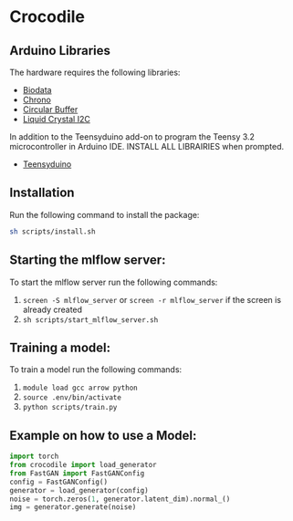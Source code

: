 # Crocodile

## Arduino Libraries

The hardware requires the following libraries:

- [Biodata](https://github.com/eringee/Biodata)
- [Chrono](https://github.com/SofaPirate/Chrono)
- [Circular Buffer](https://github.com/rlogiacco/CircularBuffer)
- [Liquid Crystal I2C](https://www.arduino.cc/reference/en/libraries/liquidcrystal-i2c/)

In addition to the Teensyduino add-on to program the Teensy 3.2 microcontroller in Arduino IDE. INSTALL ALL LIBRAIRIES when prompted.

- [Teensyduino](https://www.pjrc.com/teensy/teensyduino.html)

## Installation
Run the following command to install the package:
```bash
sh scripts/install.sh
```

## Starting the mlflow server:
To start the mlflow server run the following commands:
1. `screen -S mlflow_server`  or `screen -r mlflow_server` if the screen is already created
2. `sh scripts/start_mlflow_server.sh`

## Training a model:
To train a model run the following commands:
1. `module load gcc arrow python`
2. `source .env/bin/activate`
3. `python scripts/train.py`

## Example on how to use a Model:
```python
import torch
from crocodile import load_generator
from FastGAN import FastGANConfig
config = FastGANConfig()
generator = load_generator(config)
noise = torch.zeros(1, generator.latent_dim).normal_()
img = generator.generate(noise)
```
